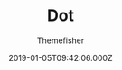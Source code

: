---
title: Dot
github: https://github.com/themefisher/dot-hugo-documentation-theme
demo: https://themes.gohugo.io/theme/dot-hugo-documentation-theme/
author: Themefisher
ssg:
  - Hugo
cms:
  - No Cms
date: 2019-01-05T09:42:06.000Z
description: Dot - Hugo Documentation Theme
stale: false
disabled: true
disabled_reason: demo url not found
---